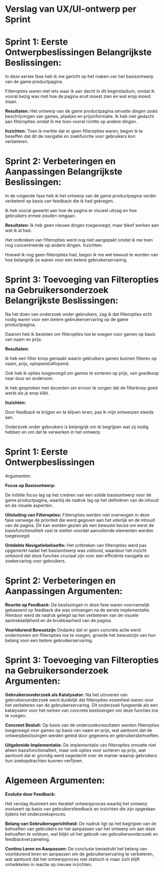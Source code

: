 # Verslag van UX/UI-ontwerp per Sprint

# Sprint 1: Eerste Ontwerpbeslissingen Belangrijkste Beslissingen:

In deze eerste fase heb ik me gericht op het maken van het basisontwerp van de game productpagina.

Filteropties waren niet iets waar ik aan dacht in dit beginstadium, omdat ik vooral bezig was met hoe de pagina eruit moest zien en wat erop moest staan.

**Resultaten:**
Het ontwerp van de game productpagina omvatte dingen zoals beschrijvingen van games, plaatjes en prijsinformatie.
Ik heb niet gedacht aan filteropties omdat ik me toen vooral richtte op andere dingen.

**Inzichten:**
Toen ik merkte dat er geen filteropties waren, begon ik te beseffen dat dit de navigatie en zoekfunctie voor gebruikers kon verbeteren.

# Sprint 2: Verbeteringen en Aanpassingen Belangrijkste Beslissingen:

In de volgende fase heb ik het ontwerp van de game productpagina verder verbeterd op basis van feedback die ik had gekregen.

Ik heb vooral gewerkt aan hoe de pagina er visueel uitzag en hoe gebruikers ermee zouden omgaan.

**Resultaten:**
Ik heb geen nieuwe dingen toegevoegd, maar bleef werken aan wat ik al had.

Het ontbreken van filteropties werd nog niet aangepakt omdat ik me toen nog concentreerde op andere dingen.
Inzichten:

Hoewel ik nog geen filteropties had, begon ik me wel bewust te worden van hoe belangrijk ze waren voor een betere gebruikerservaring.

# Sprint 3: Toevoeging van Filteropties na Gebruikersonderzoek Belangrijkste Beslissingen:

Na het doen van onderzoek onder gebruikers, zag ik dat filteropties echt nodig waren voor een betere gebruikerservaring op de game productpagina.

Daarom heb ik besloten om filteropties toe te voegen voor games op basis van naam en prijs.

**Resultaten:**

Ik heb een filter knop gemaakt waarin gebruikers games kunnen filteren op naam, prijs, oplopend/aflopend.

Ook heb ik opties toegevoegd om games te sorteren op prijs, van goedkoop naar duur en andersom.

Ik heb gesproken met docenten om ervoor te zorgen dat de filterknop goed werkt als je erop klikt.

**Inzichten:**

Door feedback te krijgen en te blijven leren, pas ik mijn ontwerpen steeds aan.

Onderzoek onder gebruikers is belangrijk om te begrijpen wat zij nodig hebben en om dat te verwerken in het ontwerp.


# Sprint 1: Eerste Ontwerpbeslissingen
Argumenten:

**Focus op Basisontwerp:**

De initiële focus lag op het creëren van een solide basisontwerp voor de game productpagina, waarbij de nadruk lag op het definiëren van de inhoud en de visuele aspecten.

**Uitsluiting van Filteropties:**
Filteropties werden niet overwogen in deze fase vanwege de prioriteit die werd gegeven aan het uiterlijk en de inhoud van de pagina. Dit kan worden gezien als een bewuste keuze om eerst de basisfunctionaliteit vast te stellen voordat aanvullende elementen werden toegevoegd.

**Ontdekte Navigatiebehoefte:**
Het ontbreken van filteropties werd pas opgemerkt nadat het basisontwerp was voltooid, waardoor het inzicht ontstond dat deze functies cruciaal zijn voor een efficiënte navigatie en zoekervaring voor gebruikers.

# Sprint 2: Verbeteringen en Aanpassingen Argumenten:

**Reactie op Feedback:**
De beslissingen in deze fase waren voornamelijk gebaseerd op feedback die was ontvangen na de eerste implementatie. Hierdoor werd de nadruk gelegd op het verbeteren van de visuele aantrekkelijkheid en de bruikbaarheid van de pagina.

**Voortdurend Bewustzijn**
Ondanks dat er geen concrete actie werd ondernomen om filteropties toe te voegen, groeide het bewustzijn van hun belang voor een betere gebruikerservaring.

# Sprint 3: Toevoeging van Filteropties na Gebruikersonderzoek Argumenten:

**Gebruikersonderzoek als Katalysator:**
Na het uitvoeren van gebruikersonderzoek werd duidelijk dat filteropties essentieel waren voor het verbeteren van de gebruikerservaring. Dit onderzoek fungeerde als een katalysator voor het nemen van concrete beslissingen om deze functies toe te voegen.

**Concreet Besluit:**
Op basis van de onderzoeksresultaten werden filteropties toegevoegd voor games op basis van naam en prijs, wat aantoont dat de ontwerpbeslissingen werden geleid door gegevens en gebruikersbehoeften.

**Uitgebreide Implementatie:**
De implementatie van filteropties omvatte niet alleen basisfunctionaliteit, maar ook opties voor sorteren op prijs, wat aantoont dat er grondig werd nagedacht over de manier waarop gebruikers hun zoekopdrachten kunnen verfijnen.


# Algemeen Argumenten:

**Evolutie door Feedback:**

Het verslag illustreert een iteratief ontwerpproces waarbij het ontwerp evolueert op basis van gebruikersfeedback en inzichten die zijn opgedaan tijdens het onderzoeksproces.

**Belang van Gebruikersgerichtheid:** De nadruk ligt op het begrijpen van de behoeften van gebruikers en het aanpassen van het ontwerp om aan deze behoeften te voldoen, wat blijkt uit het gebruik van gebruikersonderzoek en feedbackverzameling.

**Continu Leren en Aanpassen:** De conclusie benadrukt het belang van voortdurend leren en aanpassen om de gebruikerservaring te verbeteren, wat aantoont dat het ontwerpproces niet statisch is maar zich blijft ontwikkelen in reactie op nieuwe inzichten.

